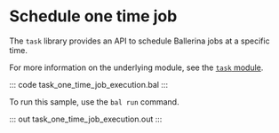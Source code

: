 # Schedule one time job

The `task` library provides an API to schedule Ballerina jobs at a specific time.

For more information on the underlying module, see the [`task` module](https://lib.ballerina.io/ballerina/task/latest/).

::: code task_one_time_job_execution.bal :::

To run this sample, use the `bal run` command.

::: out task_one_time_job_execution.out :::